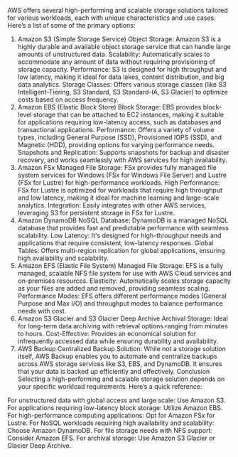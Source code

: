 AWS offers several high-performing and scalable storage solutions tailored for various workloads, each with unique characteristics and use cases. Here’s a list of some of the primary options:

1. Amazon S3 (Simple Storage Service)
Object Storage: Amazon S3 is a highly durable and available object storage service that can handle large amounts of unstructured data.
Scalability: Automatically scales to accommodate any amount of data without requiring provisioning of storage capacity.
Performance: S3 is designed for high throughput and low latency, making it ideal for data lakes, content distribution, and big data analytics.
Storage Classes: Offers various storage classes (like S3 Intelligent-Tiering, S3 Standard, S3 Standard-IA, S3 Glacier) to optimize costs based on access frequency.
2. Amazon EBS (Elastic Block Store)
Block Storage: EBS provides block-level storage that can be attached to EC2 instances, making it suitable for applications requiring low-latency access, such as databases and transactional applications.
Performance: Offers a variety of volume types, including General Purpose (SSD), Provisioned IOPS (SSD), and Magnetic (HDD), providing options for varying performance needs.
Snapshots and Replication: Supports snapshots for backup and disaster recovery, and works seamlessly with AWS services for high availability.
3. Amazon FSx
Managed File Storage: FSx provides fully managed file system services for Windows (FSx for Windows File Server) and Lustre (FSx for Lustre) for high-performance workloads.
High Performance: FSx for Lustre is optimized for workloads that require high throughput and low latency, making it ideal for machine learning and large-scale analytics.
Integration: Easily integrates with other AWS services, leveraging S3 for persistent storage in FSx for Lustre.
4. Amazon DynamoDB
NoSQL Database: DynamoDB is a managed NoSQL database that provides fast and predictable performance with seamless scalability.
Low Latency: It's designed for high-throughput needs and applications that require consistent, low-latency responses.
Global Tables: Offers multi-region replication for global applications, ensuring high availability and scalability.
5. Amazon EFS (Elastic File System)
Managed File Storage: EFS is a fully managed, scalable NFS file system for use with AWS Cloud services and on-premises resources.
Elasticity: Automatically scales storage capacity as your files are added and removed, providing seamless scaling.
Performance Modes: EFS offers different performance modes (General Purpose and Max I/O) and throughput modes to balance performance needs with cost.
6. Amazon S3 Glacier and S3 Glacier Deep Archive
Archival Storage: Ideal for long-term data archiving with retrieval options ranging from minutes to hours.
Cost-Effective: Provides an economical solution for infrequently accessed data while ensuring durability and availability.
7. AWS Backup
Centralized Backup Solution: While not a storage solution itself, AWS Backup enables you to automate and centralize backups across AWS storage services like S3, EBS, and DynamoDB. It ensures that your data is backed up efficiently and effectively.
Conclusion
Selecting a high-performing and scalable storage solution depends on your specific workload requirements. Here’s a quick reference:

For unstructured data with global access and large scale: Use Amazon S3.
For applications requiring low-latency block storage: Utilize Amazon EBS.
For high-performance computing applications: Opt for Amazon FSx for Lustre.
For NoSQL workloads requiring high availability and scalability: Choose Amazon DynamoDB.
For file storage needs with NFS support: Consider Amazon EFS.
For archival storage: Use Amazon S3 Glacier or Glacier Deep Archive.
